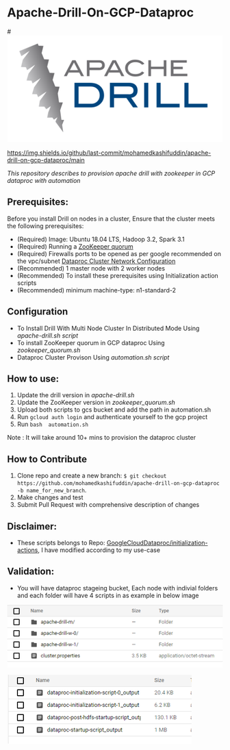 # Apache-Drill-On-GCP-Dataproc
#![apache drill](apache-drill-logo/512px-Apache_Drill_logo.svg.png)


https://img.shields.io/github/last-commit/mohamedkashifuddin/apache-drill-on-gcp-dataproc/main

*This repository describes to provision apache drill with zookeeper in GCP dataproc with automation*

**Prerequisites:**
---
Before you install Drill on nodes in a cluster, Ensure that the cluster meets the following prerequisites:


  * (Required) Image: Ubuntu 18.04 LTS, Hadoop 3.2, Spark 3.1      
  * (Required) Running a [ZooKeeper quorum](https://zookeeper.apache.org/doc/r3.1.2/zookeeperStarted.html#sc_RunningReplicatedZooKeeper)
  * (Required) Firewalls ports to be opened as per google recommended on the vpc/subnet [Dataproc Cluster Network Configuration](https://cloud.google.com/dataproc/docs/concepts/configuring-clusters/network)
  * (Recommended) 1 master node with 2 worker nodes
  * (Recommended) To install these prerequisites using Initialization action scripts
  * (Recommended) minimum machine-type:  n1-standard-2 


**Configuration**
---
 

 + To Install Drill With Multi Node Cluster In Distributed Mode Using *apache-drill.sh script*
 + To install ZooKeeper quorum in GCP dataproc Using *zookeeper_quorum.sh*
 + Dataproc Cluster Provison Using *automation.sh script* 


  **How to use:**
---

 1. Update the drill version in *apache-drill.sh*
 2. Update the ZooKeeper version in *zookeeper_quorum.sh*
 3. Upload both scripts to gcs bucket and add the path in automation.sh
 4. Run `gcloud auth login` and authenticate yourself to the gcp project
 5. Run `bash  automation.sh` 

 Note : It will take around 10+ mins to provision the dataproc cluster


**How to Contribute**
---

1. Clone repo and create a new branch: `$ git checkout https://github.com/mohamedkashifuddin/apache-drill-on-gcp-dataproc -b name_for_new_branch`.
2. Make changes and test
3. Submit Pull Request with comprehensive description of changes

  **Disclaimer:**
---

 + These scripts belongs to Repo: [GoogleCloudDataproc/initialization-actions](https://github.com/GoogleCloudDataproc/initialization-actions), I have modified according to my use-case


  **Validation:**
---
 + You will have dataproc stageing bucket, Each node with indivial folders and each folder will have 4 scripts in as example in below image 

 ![nodes](apache-drill-logs/apache-drill-logs-1.PNG)

![scripts-output](apache-drill-logs/apache-drill-logs-2.PNG)
